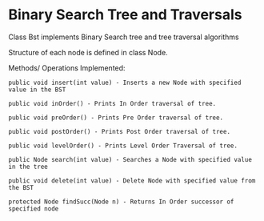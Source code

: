 # Binary Search Tree and Traversals

Class Bst implements Binary Search tree and tree traversal algorithms

Structure of each node is defined in class Node.

Methods/ Operations Implemented:

	public void insert(int value) - Inserts a new Node with specified value in the BST

	public void inOrder() - Prints In Order traversal of tree.

	public void preOrder() - Prints Pre Order traversal of tree.

	public void postOrder() - Prints Post Order traversal of tree.

	public void levelOrder() - Prints Level Order Traversal of tree.

	public Node search(int value) - Searches a Node with specified value in the tree

	public void delete(int value) - Delete Node with specified value from the BST

	protected Node findSucc(Node n) - Returns In Order successor of specified node




